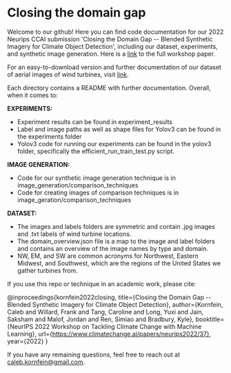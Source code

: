 # Closing the domain gap

Welcome to our github! Here you can find code documentation for our 2022 Neurips CCAI submission 'Closing the Domain Gap -- Blended Synthetic Imagery for Climate Object Detection', including our dataset, experiments, and synthetic image generation. Here is a [link](https://www.climatechange.ai/papers/neurips2022/37) to the full workshop paper.

For an easy-to-download version and further documentation of our dataset of aerial images of wind turbines, visit [link](https://zenodo.org/record/7385227#.Y419qezMLdr).

Each directory contains a README with further documentation. Overall, when it comes to:

**EXPERIMENTS:**
- Experiment results can be found in experiment_results
- Label and image paths as well as shape files for Yolov3 can be found in the experiments folder
- Yolov3 code for running our experiments can be found in the yolov3 folder, specifically the efficient_run_train_test.py script.

**IMAGE GENERATION:**
- Code for our synthetic image generation technique is in image_generation/comparison_techniques
- Code for creating images of comparison techniques is in image_geration/comparison_techniques

**DATASET:**
- The images and labels folders are symmetric and contain .jpg images and .txt labels of wind turbine locations.
- The domain_overview.json file is a map to the image and label folders and contains an overview of the image names by type and domain.
- NW, EM, and SW are common acronyms for Northwest, Eastern Midwest, and Southwest, which are the regions of the United States we gather turbines from.

If you use this repo or technique in an academic work, please cite:

@inproceedings{kornfein2022closing,
  title={Closing the Domain Gap -- Blended Synthetic Imagery for Climate Object Detection},
  author={Kornfein, Caleb and Willard, Frank and Tang, Caroline and Long, Yuxi and Jain, Saksham and Malof, Jordan and Ren, Simiao and Bradbury, Kyle},
  booktitle={NeurIPS 2022 Workshop on Tackling Climate Change with Machine Learning},
  url={https://www.climatechange.ai/papers/neurips2022/37},
  year={2022}
}

If you have any remaining questions, feel free to reach out at caleb.kornfein@gmail.com.